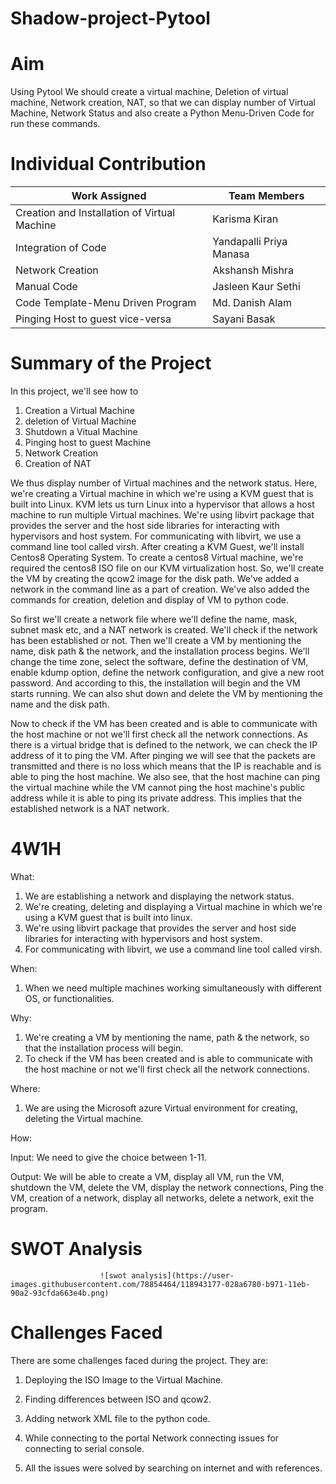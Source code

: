 # Shadow-project-Pytool

# Aim 
Using Pytool We should create a virtual machine, Deletion of virtual machine, Network creation, NAT, so that we can display number of Virtual Machine, Network Status and also create a Python Menu-Driven Code for run these commands.
# Individual Contribution
| Work Assigned | Team Members  |
| ------------- | ------------- |
| Creation and Installation of Virtual Machine  | Karisma Kiran  |
| Integration of Code  | Yandapalli Priya Manasa  |
| Network Creation  |  Akshansh Mishra  |
| Manual Code   |  Jasleen Kaur Sethi  |
| Code Template-Menu Driven Program  |  Md. Danish Alam  |
| Pinging Host to guest vice-versa  | Sayani Basak  |

# Summary of the Project
In this project, we'll see how to 
1. Creation a Virtual Machine
2. deletion of Virtual Machine
3. Shutdown a Vitual Machine
4. Pinging host to guest Machine
5. Network Creation
6. Creation of NAT

We thus display number of Virtual machines and the network status. Here, we're creating a Virtual machine in which we're using a KVM guest that is built into Linux. KVM lets us turn Linux into a hypervisor that allows a host machine to run multiple Virtual machines. We're using libvirt package that provides the server and the host side libraries for interacting with hypervisors and host system. For communicating with libvirt, we use a command line tool called virsh. After creating a KVM Guest, we'll install Centos8 Operating System. To create a centos8 Virtual machine, we're required the centos8 ISO file on our KVM virtualization host. So, we'll create the VM by creating the qcow2 image for the disk path. We've added a network in the command line as a part of creation. We've also added the commands for creation, deletion and display of VM to python code.

So first we'll create a network file where we'll define the name, mask, subnet mask etc, and a NAT network is created. We'll check if the network has been established or not. Then we'll create a VM by mentioning the name, disk path & the network, and the installation process begins. We'll change the time zone, select the software, define the destination of VM, enable kdump option, define the network configuration, and give a new root password. And according to this, the installation will begin and the VM starts running. We can also shut down and delete the VM by mentioning the name and the disk path.

Now to check if the VM has been created and is able to communicate with the host machine or not we'll first check all the network connections. As there is a virtual bridge that is defined to the network, we can check the IP address of it to ping the VM. After pinging we will see that the packets are transmitted and there is no loss which means that the IP is reachable and is able to ping the host machine. We also see, that the host machine can ping the virtual machine while the VM cannot ping the host machine's public address while it is able to ping its private address. This implies that the established network is a NAT network.

# 4W1H
What: 
1. We are establishing a network and displaying the network status.
2. We're creating, deleting and displaying a Virtual machine in which we're using a KVM guest that is built into linux. 
3. We're using libvirt package that provides the server and host side libraries for interacting with hypervisors and host system.  
4. For communicating with libvirt, we use a command line tool called virsh.  

When:
1. When we need multiple machines working simultaneously with different OS, or functionalities. 

Why:
1.  We're creating a VM by mentioning the name, path & the network, so that the installation process will begin.
2.  To check if the VM has been created and is able to communicate with the host machine or not we'll first check all the network connections. 

Where:
1. We are using the Microsoft azure Virtual environment for creating, deleting the Virtual machine.

How:

Input: We need to give the choice between 1-11. 

Output: We will be able to create a VM, display all VM, run the VM, shutdown the VM, delete the VM, display the network connections, Ping the VM, creation of a network, display all networks, delete a network, exit the program.

# SWOT Analysis

                        ![swot analysis](https://user-images.githubusercontent.com/78854464/118943177-028a6780-b971-11eb-90a2-93cfda663e4b.png)


# Challenges Faced 
There are some challenges faced during the project. They are:


1. Deploying the ISO Image to the Virtual Machine.

2. Finding differences between ISO and qcow2.

3. Adding network XML file to the python code.

4. While connecting to the portal Network connecting issues for connecting to serial console.

5. All the issues were solved by searching on internet and with references.
